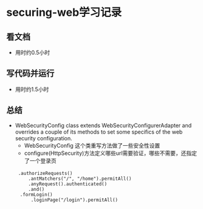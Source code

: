# securing-web学习记录
## 看文档
* 用时约0.5小时
## 写代码并运行
* 用时约1.5小时
## 总结
* WebSecurityConfig class extends WebSecurityConfigurerAdapter and overrides a couple of its methods 
to set some specifics of the web security configuration.
  + WebSecurityConfig 这个类重写方法做了一些安全性设置
  + configure(HttpSecurity)方法定义哪些url需要验证，哪些不需要，还指定了一个登录页
```
　　 .authorizeRequests()
        .antMatchers("/", "/home").permitAll()
        .anyRequest().authenticated()
        .and()
     .formLogin()
         .loginPage("/login").permitAll()
```

